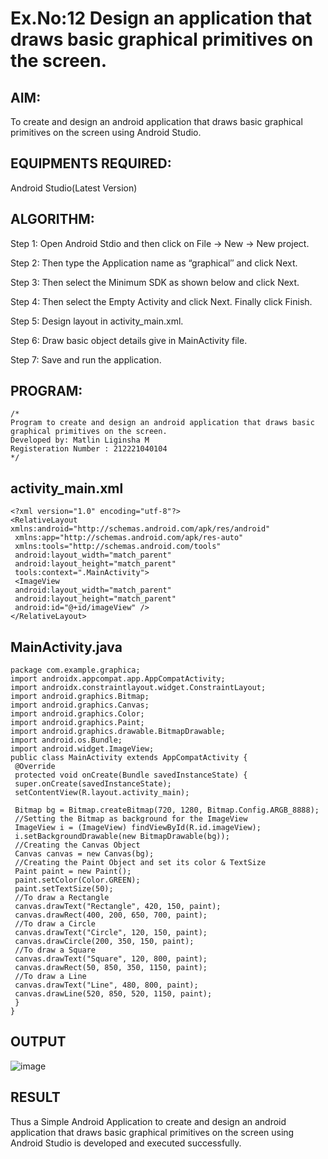 
# Ex.No:12 Design an application that draws basic graphical primitives on the screen.


## AIM:

To create and design an android application that draws basic graphical primitives on the screen using Android Studio.

## EQUIPMENTS REQUIRED:

Android Studio(Latest Version)

## ALGORITHM:

Step 1: Open Android Stdio and then click on File -> New -> New project.

Step 2: Then type the Application name as “graphical″ and click Next. 

Step 3: Then select the Minimum SDK as shown below and click Next.

Step 4: Then select the Empty Activity and click Next. Finally click Finish.

Step 5: Design layout in activity_main.xml.

Step 6: Draw basic object details give in MainActivity file.

Step 7: Save and run the application.

## PROGRAM:
```
/*
Program to create and design an android application that draws basic graphical primitives on the screen.
Developed by: Matlin Liginsha M
Registeration Number : 212221040104
*/
```
## activity_main.xml
```
<?xml version="1.0" encoding="utf-8"?>
<RelativeLayout xmlns:android="http://schemas.android.com/apk/res/android"
 xmlns:app="http://schemas.android.com/apk/res-auto"
 xmlns:tools="http://schemas.android.com/tools"
 android:layout_width="match_parent"
 android:layout_height="match_parent"
 tools:context=".MainActivity">
 <ImageView
 android:layout_width="match_parent"
 android:layout_height="match_parent"
 android:id="@+id/imageView" />
</RelativeLayout>
```
## MainActivity.java
```
package com.example.graphica;
import androidx.appcompat.app.AppCompatActivity;
import androidx.constraintlayout.widget.ConstraintLayout;
import android.graphics.Bitmap;
import android.graphics.Canvas;
import android.graphics.Color;
import android.graphics.Paint;
import android.graphics.drawable.BitmapDrawable;
import android.os.Bundle;
import android.widget.ImageView;
public class MainActivity extends AppCompatActivity {
 @Override
 protected void onCreate(Bundle savedInstanceState) {
 super.onCreate(savedInstanceState);
 setContentView(R.layout.activity_main);
```
```
 Bitmap bg = Bitmap.createBitmap(720, 1280, Bitmap.Config.ARGB_8888);
 //Setting the Bitmap as background for the ImageView
 ImageView i = (ImageView) findViewById(R.id.imageView);
 i.setBackgroundDrawable(new BitmapDrawable(bg));
 //Creating the Canvas Object
 Canvas canvas = new Canvas(bg);
 //Creating the Paint Object and set its color & TextSize
 Paint paint = new Paint();
 paint.setColor(Color.GREEN);
 paint.setTextSize(50);
 //To draw a Rectangle
 canvas.drawText("Rectangle", 420, 150, paint);
 canvas.drawRect(400, 200, 650, 700, paint);
 //To draw a Circle
 canvas.drawText("Circle", 120, 150, paint);
 canvas.drawCircle(200, 350, 150, paint);
 //To draw a Square
 canvas.drawText("Square", 120, 800, paint);
 canvas.drawRect(50, 850, 350, 1150, paint);
 //To draw a Line
 canvas.drawText("Line", 480, 800, paint);
 canvas.drawLine(520, 850, 520, 1150, paint);
 }
}
```
## OUTPUT
![image](https://github.com/MatlinLiginsha/Mobile-Application-Development/assets/143495913/5007a469-68a0-4ba0-a7ec-b9ab70327ca7)
## RESULT
Thus a Simple Android Application to create and design an android application that draws basic graphical primitives on the screen using Android Studio is developed and executed successfully.
